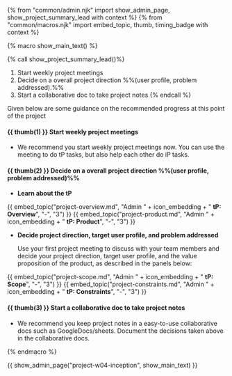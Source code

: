 {% from "common/admin.njk" import show_admin_page, show_project_summary_lead with context %}
{% from "common/macros.njk" import embed_topic, thumb, timing_badge with context %}

{% macro show_main_text() %}
<div id="main">

{% call show_project_summary_lead()%}
1. Start weekly project meetings
1. Decide on a overall project direction %%(user profile, problem addressed).%%
1. Start a collaborative doc to take project notes
{% endcall %}

<div id="body">

Given below are some guidance on the recommended progress at this point of the project

#### {{ thumb(1) }} Start weekly project meetings

* We recommend you start weekly project meetings now. You can use the meeting to do tP tasks, but also help each other do iP tasks.

#### {{ thumb(2) }} Decide on a overall project direction %%(user profile, problem addressed)%%

* **Learn about the tP**
<div class="indented-level2">

{{ embed_topic("project-overview.md", "Admin " + icon_embedding + " **tP: Overview**", "-", "3") }}
{{ embed_topic("project-product.md", "Admin " + icon_embedding + " **tP: Product**", "-", "3") }}

</div>

* **Decide project direction, target user profile, and problem addressed**

  Use your first project meeting to discuss with your team members and decide your project direction, target user profile, and the value proposition of the product, as described in the panels below:

<div class="indented-level2">

{{ embed_topic("project-scope.md", "Admin " + icon_embedding + " **tP: Scope**", "-", "3") }}
{{ embed_topic("project-constraints.md", "Admin " + icon_embedding + " **tP: Constraints**", "-", "3") }}

</div>

#### {{ thumb(3) }} Start a collaborative doc to take project notes

* We recommend you keep project notes in a easy-to-use collaborative docs such as GoogleDocs/sheets. Document the decisions taken above in the collaborative docs.

</div>
</div>
{% endmacro %}

{{ show_admin_page("project-w04-inception", show_main_text) }}